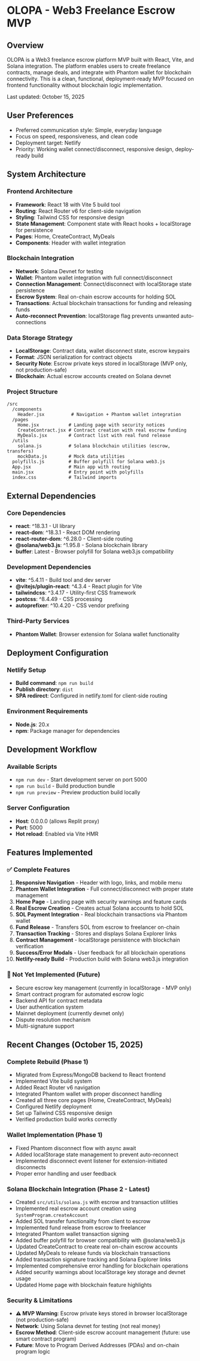 # OLOPA - Web3 Freelance Escrow MVP

## Overview

OLOPA is a Web3 freelance escrow platform MVP built with React, Vite, and Solana integration. The platform enables users to create freelance contracts, manage deals, and integrate with Phantom wallet for blockchain connectivity. This is a clean, functional, deployment-ready MVP focused on frontend functionality without blockchain logic implementation.

Last updated: October 15, 2025

## User Preferences

- Preferred communication style: Simple, everyday language
- Focus on speed, responsiveness, and clean code
- Deployment target: Netlify
- Priority: Working wallet connect/disconnect, responsive design, deploy-ready build

## System Architecture

### Frontend Architecture
- **Framework**: React 18 with Vite 5 build tool
- **Routing**: React Router v6 for client-side navigation
- **Styling**: Tailwind CSS for responsive design
- **State Management**: Component state with React hooks + localStorage for persistence
- **Pages**: Home, CreateContract, MyDeals
- **Components**: Header with wallet integration

### Blockchain Integration
- **Network**: Solana Devnet for testing
- **Wallet**: Phantom wallet integration with full connect/disconnect
- **Connection Management**: Connect/disconnect with localStorage state persistence
- **Escrow System**: Real on-chain escrow accounts for holding SOL
- **Transactions**: Actual blockchain transactions for funding and releasing funds
- **Auto-reconnect Prevention**: localStorage flag prevents unwanted auto-connections

### Data Storage Strategy
- **LocalStorage**: Contract data, wallet disconnect state, escrow keypairs
- **Format**: JSON serialization for contract objects
- **Security Note**: Escrow private keys stored in localStorage (MVP only, not production-safe)
- **Blockchain**: Actual escrow accounts created on Solana devnet

### Project Structure
```
/src
  /components
    Header.jsx          # Navigation + Phantom wallet integration
  /pages
    Home.jsx           # Landing page with security notices
    CreateContract.jsx # Contract creation with real escrow funding
    MyDeals.jsx        # Contract list with real fund release
  /utils
    solana.js          # Solana blockchain utilities (escrow, transfers)
    mockData.js        # Mock data utilities
  polyfills.js         # Buffer polyfill for Solana web3.js
  App.jsx              # Main app with routing
  main.jsx             # Entry point with polyfills
  index.css            # Tailwind imports
```

## External Dependencies

### Core Dependencies
- **react**: ^18.3.1 - UI library
- **react-dom**: ^18.3.1 - React DOM rendering
- **react-router-dom**: ^6.28.0 - Client-side routing
- **@solana/web3.js**: ^1.95.8 - Solana blockchain library
- **buffer**: Latest - Browser polyfill for Solana web3.js compatibility

### Development Dependencies
- **vite**: ^5.4.11 - Build tool and dev server
- **@vitejs/plugin-react**: ^4.3.4 - React plugin for Vite
- **tailwindcss**: ^3.4.17 - Utility-first CSS framework
- **postcss**: ^8.4.49 - CSS processing
- **autoprefixer**: ^10.4.20 - CSS vendor prefixing

### Third-Party Services
- **Phantom Wallet**: Browser extension for Solana wallet functionality

## Deployment Configuration

### Netlify Setup
- **Build command**: `npm run build`
- **Publish directory**: `dist`
- **SPA redirect**: Configured in netlify.toml for client-side routing

### Environment Requirements
- **Node.js**: 20.x
- **npm**: Package manager for dependencies

## Development Workflow

### Available Scripts
- `npm run dev` - Start development server on port 5000
- `npm run build` - Build production bundle
- `npm run preview` - Preview production build locally

### Server Configuration
- **Host**: 0.0.0.0 (allows Replit proxy)
- **Port**: 5000
- **Hot reload**: Enabled via Vite HMR

## Features Implemented

### ✅ Complete Features
1. **Responsive Navigation** - Header with logo, links, and mobile menu
2. **Phantom Wallet Integration** - Full connect/disconnect with proper state management
3. **Home Page** - Landing page with security warnings and feature cards
4. **Real Escrow Creation** - Creates actual Solana accounts to hold SOL
5. **SOL Payment Integration** - Real blockchain transactions via Phantom wallet
6. **Fund Release** - Transfers SOL from escrow to freelancer on-chain
7. **Transaction Tracking** - Stores and displays Solana Explorer links
8. **Contract Management** - localStorage persistence with blockchain verification
9. **Success/Error Modals** - User feedback for all blockchain operations
10. **Netlify-ready Build** - Production build with Solana web3.js integration

### 🚧 Not Yet Implemented (Future)
- Secure escrow key management (currently in localStorage - MVP only)
- Smart contract program for automated escrow logic
- Backend API for contract metadata
- User authentication system
- Mainnet deployment (currently devnet only)
- Dispute resolution mechanism
- Multi-signature support

## Recent Changes (October 15, 2025)

### Complete Rebuild (Phase 1)
- Migrated from Express/MongoDB backend to React frontend
- Implemented Vite build system
- Added React Router v6 navigation
- Integrated Phantom wallet with proper disconnect handling
- Created all three core pages (Home, CreateContract, MyDeals)
- Configured Netlify deployment
- Set up Tailwind CSS responsive design
- Verified production build works correctly

### Wallet Implementation (Phase 1)
- Fixed Phantom disconnect flow with async await
- Added localStorage state management to prevent auto-reconnect
- Implemented disconnect event listener for extension-initiated disconnects
- Proper error handling and user feedback

### Solana Blockchain Integration (Phase 2 - Latest)
- Created `src/utils/solana.js` with escrow and transaction utilities
- Implemented real escrow account creation using `SystemProgram.createAccount`
- Added SOL transfer functionality from client to escrow
- Implemented fund release from escrow to freelancer
- Integrated Phantom wallet transaction signing
- Added buffer polyfill for browser compatibility with @solana/web3.js
- Updated CreateContract to create real on-chain escrow accounts
- Updated MyDeals to release funds via blockchain transactions
- Added transaction signature tracking and Solana Explorer links
- Implemented comprehensive error handling for blockchain operations
- Added security warnings about localStorage key storage and devnet usage
- Updated Home page with blockchain feature highlights

### Security & Limitations
- **⚠️ MVP Warning**: Escrow private keys stored in browser localStorage (not production-safe)
- **Network**: Using Solana devnet for testing (not real money)
- **Escrow Method**: Client-side escrow account management (future: use smart contract program)
- **Future**: Move to Program Derived Addresses (PDAs) and on-chain program logic
